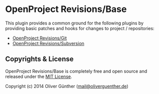 # OpenProject Revisions/Base

This plugin provides a common ground for the following plugins by providing basic patches and
hooks for changes to project / repositories:

* [OpenProject Revisions/Git](https://github.com/oliverguenther/openproject-revisions_git)
* [OpenProject Revisions/Subversion](https://github.com/oliverguenther/openproject-revisions_subversion)

## Copyrights & License
OpenProject Revisions/Base is completely free and open source and released under the [MIT License](https://github.com/oliverguenther/openproject-revisions/blob/devel/LICENSE).

Copyright (c) 2014 Oliver Günther (mail@oliverguenther.de)
